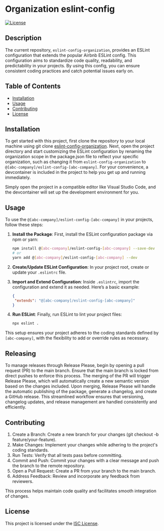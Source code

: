 # Organization eslint-config

[![License](https://img.shields.io/badge/license-ISC-blue.svg)](https://opensource.org/licenses/ISC)

## Description

The current repository, `eslint-config-organization`, provides an ESLint configuration that extends the popular Airbnb ESLint config. This configuration aims to standardize code quality, readability, and predictability in your projects. By using this config, you can ensure consistent coding practices and catch potential issues early on.

## Table of Contents

- [Installation](#installation)
- [Usage](#usage)
- [Contributing](#contributing)
- [License](#license)

## Installation

To get started with this project, first clone the repository to your local machine using git clone [eslint-config-organization](https://github.com/rogiervanstraten/eslint-config-organization). Next, open the project directory and start customizing the ESLint configuration by renaming the organization scope in the package.json file to reflect your specific organization, such as changing it from `eslint-config-organization` to `@[abc-company]/eslint-config-[abc-company]`. For your convenience, a devcontainer is included in the project to help you get up and running immediately.

Simply open the project in a compatible editor like Visual Studio Code, and the devcontainer will set up the development environment for you.

## Usage

To use the `@[abc-company]/eslint-config-[abc-company]` in your projects, follow these steps:

1. **Install the Package**: First, install the ESLint configuration package via npm or yarn:

   ```bash
   npm install @[abc-company]/eslint-config-[abc-company] --save-dev
   # or
   yarn add @[abc-company]/eslint-config-[abc-company] --dev
   ```

2. **Create/Update ESLint Configuration**: In your project root, create or update your `.eslintrc` file.

3. **Import and Extend Configuration**: Inside `.eslintrc`, import the configuration and extend it as needed. Here’s a basic example:

   ```json
   {
   	"extends": "@[abc-company]/eslint-config-[abc-company]"
   }
   ```

4. **Run ESLint**: Finally, run ESLint to lint your project files:
   ```bash
   npx eslint .
   ```

This setup ensures your project adheres to the coding standards defined by `[abc-company]`, with the flexibility to add or override rules as necessary.

## Releasing

To manage releases through Release Please, begin by opening a pull request (PR) to the main branch. Ensure that the main branch is locked from direct pushes to enforce this process. The merging of the PR will trigger Release Please, which will automatically create a new semantic version based on the changes included. Upon merging, Release Please will handle the automatic publishing of the package, generate a changelog, and create a GitHub release. This streamlined workflow ensures that versioning, changelog updates, and release management are handled consistently and efficiently.

## Contributing

1. Create a Branch: Create a new branch for your changes (git checkout -b feature/your-feature).
2. Make Changes: Implement your changes while adhering to the project's coding standards.
3. Run Tests: Verify that all tests pass before committing.
4. Commit and Push: Commit your changes with a clear message and push the branch to the remote repository.
5. Open a Pull Request: Create a PR from your branch to the main branch.
6. Address Feedback: Review and incorporate any feedback from reviewers.

This process helps maintain code quality and facilitates smooth integration of changes.

## License

This project is licensed under the [ISC License](https://opensource.org/licenses/ISC).
